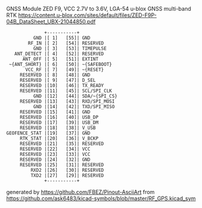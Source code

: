 GNSS Module ZED F9, VCC 2.7V to 3.6V, LGA-54
u-blox GNSS multi-band RTK
https://content.u-blox.com/sites/default/files/ZED-F9P-04B_DataSheet_UBX-21044850.pdf


	              +-----------+
	          GND |[ 1]   [55]| GND
	        RF_IN |[ 2]   [54]| RESERVED
	          GND |[ 3]   [53]| TIMEPULSE
	   ANT_DETECT |[ 4]   [52]| RESERVED
	      ANT_OFF |[ 5]   [51]| EXTINT
	 ~{ANT_SHORT} |[ 6]   [50]| ~{SAFEBOOT}
	       VCC_RF |[ 7]   [49]| ~{RESET}
	     RESERVED |[ 8]   [48]| GND
	     RESERVED |[ 9]   [47]| D_SEL
	     RESERVED |[10]   [46]| TX_READY
	     RESERVED |[11]   [45]| SCL/SPI_CLK
	          GND |[12]   [44]| SDA/~{SPI_CS}
	     RESERVED |[13]   [43]| RXD/SPI_MOSI
	          GND |[14]   [42]| TXD/SPI_MISO
	     RESERVED |[15]   [41]| GND
	     RESERVED |[16]   [40]| USB_DP
	     RESERVED |[17]   [39]| USB_DM
	     RESERVED |[18]   [38]| V_USB
	GEOFENCE_STAT |[19]   [37]| GND
	     RTK_STAT |[20]   [36]| V_BCKP
	     RESERVED |[21]   [35]| RESERVED
	     RESERVED |[22]   [34]| VCC
	     RESERVED |[23]   [33]| VCC
	     RESERVED |[24]   [32]| GND
	     RESERVED |[25]   [31]| RESERVED
	         RXD2 |[26]   [30]| RESERVED
	         TXD2 |[27]   [29]| RESERVED
	              +-----------+


generated by https://github.com/FBEZ/Pinout-AsciiArt from https://github.com/ask6483/kicad-symbols/blob/master/RF_GPS.kicad_sym